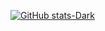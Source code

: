 [![GitHub stats-Dark](https://github-readme-stats.vercel.app/api?username=velesnitski\&show_icons=true\&theme=dark#gh-dark-mode-only)](https://github.com/velesnitski/github-readme-stats#responsive-card-theme#gh-dark-mode-only)

<!--
**velesnitski/velesnitski** is a ✨ _special_ ✨ repository because its `README.md` (this file) appears on your GitHub profile.

Here are some ideas to get you started:

- 🔭 I’m currently working on ...
- 🌱 I’m currently learning ...
- 👯 I’m looking to collaborate on ...
- 🤔 I’m looking for help with ...
- 💬 Ask me about ...
- 📫 How to reach me: ...
- 😄 Pronouns: ...
- ⚡ Fun fact: ...
-->
